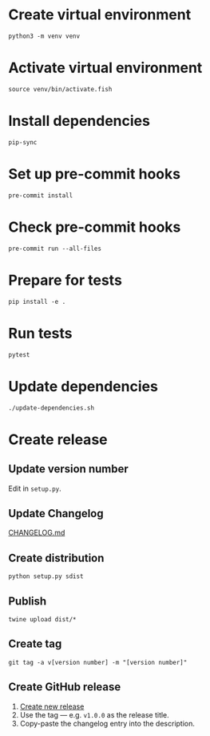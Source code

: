 # Create virtual environment

`python3 -m venv venv`

# Activate virtual environment

`source venv/bin/activate.fish`

# Install dependencies

`pip-sync`

# Set up pre-commit hooks

`pre-commit install`

# Check pre-commit hooks

`pre-commit run --all-files`

# Prepare for tests

`pip install -e .`

# Run tests

`pytest`

# Update dependencies

`./update-dependencies.sh`

# Create release

## Update version number

Edit in `setup.py`.

## Update Changelog

[CHANGELOG.md](CHANGELOG.md)

## Create distribution

`python setup.py sdist`

## Publish

`twine upload dist/*`

## Create tag

`git tag -a v[version number] -m "[version number]"`

## Create GitHub release

1. [Create new release](https://github.com/yhoiseth/python-prediction-scorer/releases/new)
2. Use the tag — e.g. `v1.0.0` as the release title.
3. Copy-paste the changelog entry into the description.
